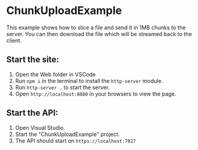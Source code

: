 # ChunkUploadExample

This example shows how to slice a file and send it in 1MB chunks to the server.
You can then download the file which will be streamed back to the client.

## Start the site:

1. Open the Web folder in VSCode
2. Run `npm i` in the terminal to install the `http-server` module.
3. Run `http-server .` to start the server.
4. Open `http://localhost:8080` in your browsers to view the page.

## Start the API:

1. Open Visual Studio.
2. Start the "ChunkUploadExample" project.
3. The API should start on `https://localhost:7027`
